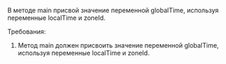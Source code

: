 
В методе main присвой значение переменной globalTime, используя переменные localTime и zoneId.


Требования:
1.	Метод main должен присвоить значение переменной globalTime, используя переменные localTime и zoneId.


